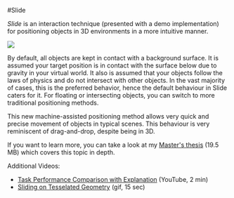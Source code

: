 #Slide

*Slide* is an interaction technique (presented with a demo implementation) for positioning objects in 3D environments in a more intuitive manner.

![](https://dl.dropbox.com/u/8554242/dmitri/projects/Slide/images/Slide_1.gif)

By default, all objects are kept in contact with a background surface. It is assumed your target position is in contact with the surface below due to gravity in your virtual world. It also is assumed that your objects follow the laws of physics and do not intersect with other objects. In the vast majority of cases, this is the preferred behavior, hence the default behaviour in Slide caters for it. For floating or intersecting objects, you can switch to more traditional positioning methods.

This new machine-assisted positioning method allows very quick and precise movement of objects in typical scenes. This behaviour is very reminiscent of drag-and-drop, despite being in 3D.

If you want to learn more, you can take a look at my [Master's thesis](http://www.cse.yorku.ca/%7Eshuryork/MSc%20Thesis.pdf) (19.5 MB) which covers this topic in depth.

Additional Videos:
- [Task Performance Comparison with Explanation](http://www.youtube.com/watch?v=-ynWOZeW7Zw) (YouTube, 2 min)
- [Sliding on Tesselated Geometry](https://dl.dropbox.com/u/8554242/dmitri/projects/Slide/images/Slide_2.gif) (gif, 15 sec)
